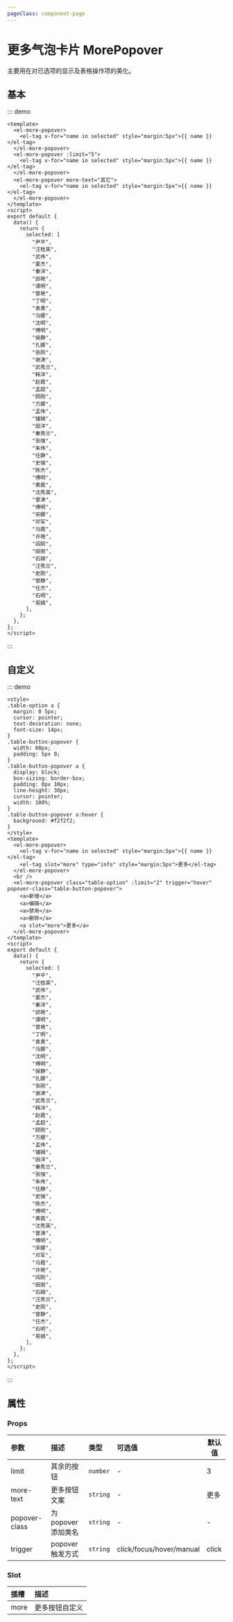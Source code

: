 ```yaml
---
pageClass: component-page
---
```


# 更多气泡卡片 MorePopover

主要用在对已选项的显示及表格操作项的美化。

## 基本

::: demo

```vue
<template>
  <el-more-popover>
    <el-tag v-for="name in selected" style="margin:5px">{{ name }}</el-tag>
  </el-more-popover>
  <el-more-popover :limit="5">
    <el-tag v-for="name in selected" style="margin:5px">{{ name }}</el-tag>
  </el-more-popover>
  <el-more-popover more-text="其它">
    <el-tag v-for="name in selected" style="margin:5px">{{ name }}</el-tag>
  </el-more-popover>
</template>
<script>
export default {
  data() {
    return {
      selected: [
        "尹平",
        "汪桂英",
        "武伟",
        "夏杰",
        "秦洋",
        "邱艳",
        "谭明",
        "曾艳",
        "丁明",
        "袁勇",
        "马娜",
        "沈明",
        "傅明",
        "侯静",
        "孔娜",
        "张刚",
        "谢涛",
        "武秀兰",
        "韩洋",
        "赵霞",
        "孟超",
        "顾刚",
        "万娜",
        "孟伟",
        "锺娟",
        "田洋",
        "秦秀兰",
        "张强",
        "朱伟",
        "任静",
        "史强",
        "陈杰",
        "傅明",
        "黄霞",
        "沈秀英",
        "曾涛",
        "傅明",
        "宋娜",
        "邓军",
        "马霞",
        "许艳",
        "阎刚",
        "田丽",
        "石娟",
        "汪秀兰",
        "史刚",
        "曾静",
        "任杰",
        "石明",
        "易娟",
      ],
    };
  },
};
</script>
```

:::

## 自定义

::: demo

```vue
<style>
.table-option a {
  margin: 0 5px;
  cursor: pointer;
  text-decoration: none;
  font-size: 14px;
}
.table-button-popover {
  width: 60px;
  padding: 5px 0;
}
.table-button-popover a {
  display: block;
  box-sizing: border-box;
  padding: 0px 10px;
  line-height: 30px;
  cursor: pointer;
  width: 100%;
}
.table-button-popover a:hover {
  background: #f2f2f2;
}
</style>
<template>
  <el-more-popover>
    <el-tag v-for="name in selected" style="margin:5px">{{ name }}</el-tag>
    <el-tag slot="more" type="info" style="margin:5px">更多</el-tag>
  </el-more-popover>
  <br />
  <el-more-popover class="table-option" :limit="2" trigger="hover" popover-class="table-button-popover">
    <a>新增</a>
    <a>编辑</a>
    <a>禁用</a>
    <a>删除</a>
    <a slot="more">更多</a>
  </el-more-popover>
</template>
<script>
export default {
  data() {
    return {
      selected: [
        "尹平",
        "汪桂英",
        "武伟",
        "夏杰",
        "秦洋",
        "邱艳",
        "谭明",
        "曾艳",
        "丁明",
        "袁勇",
        "马娜",
        "沈明",
        "傅明",
        "侯静",
        "孔娜",
        "张刚",
        "谢涛",
        "武秀兰",
        "韩洋",
        "赵霞",
        "孟超",
        "顾刚",
        "万娜",
        "孟伟",
        "锺娟",
        "田洋",
        "秦秀兰",
        "张强",
        "朱伟",
        "任静",
        "史强",
        "陈杰",
        "傅明",
        "黄霞",
        "沈秀英",
        "曾涛",
        "傅明",
        "宋娜",
        "邓军",
        "马霞",
        "许艳",
        "阎刚",
        "田丽",
        "石娟",
        "汪秀兰",
        "史刚",
        "曾静",
        "任杰",
        "石明",
        "易娟",
      ],
    };
  },
};
</script>
```

:::

## 属性

### Props

| 参数          | 描述             | 类型     | 可选值                   | 默认值 |
| :------------ | :--------------- | :------- | :----------------------- | ------ |
| limit         | 其余的按钮       | `number` | -                        | 3      |
| more-text     | 更多按钮文案     | `string` | -                        | 更多   |
| popover-class | 为 popover 添加类名    | `string` | -                        | -      |
| trigger       | popover 触发方式 | `string` | click/focus/hover/manual | click  |

### Slot

| 插槽 | 描述           |
| :--- | :------------- |
| more | 更多按钮自定义 |
